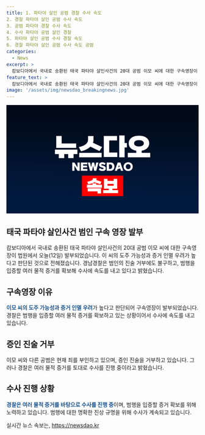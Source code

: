 ```yaml
---
title: 1. 파타야 살인 공범 경찰 수사 속도
2. 경찰 파타야 살인 공범 수사 속도
3. 공범 파타야 경찰 수사 속도
4. 수사 파타야 공범 살인 경찰
5. 파타야 살인 공범 수사 경찰 속도
6. 경찰 파타야 살인 공범 수사 속도 공범
categories:
  - News
excerpt: >
  캄보디아에서 국내로 송환된 태국 파타야 살인사건의 20대 공범 이모 씨에 대한 구속영장이 법원에서 발부됐습니다. 경찰은 진술을 거부하고 있는 이 씨와 공범의 부인에도 불구하고 범행을 입증할 여러 물적 증거를 확보해 수사에 속도를 내고 있다고 밝혔습니다.
feature_text: >
  캄보디아에서 국내로 송환된 태국 파타야 살인사건의 20대 공범 이모 씨에 대한 구속영장이 법원에서 발부됐습니다. 경찰은 진술을 거부하고 있는 이 씨와 공범의 부인에도 불구하고 범행을 입증할 여러 물적 증거를 확보해 수사에 속도를 내고 있다고 밝혔습니다.
image: '/assets/img/newsdao_breakingnews.jpg'
---
```


<p><img src="/assets/img/newsdao_breakingnews.jpg" alt="flaretime 속보" /></p>

<h2 data-ke-size="size26">태국 파타야 살인사건 범인 구속 영장 발부</h2>

<p data-ke-size="size16">캄보디아에서 국내로 송환된 태국 파타야 살인사건의 20대 공범 이모 씨에 대한 구속영장이 법원에서 오늘(12일) 발부되었습니다. 이 씨의 도주 가능성과 증거 인멸 우려가 높다고 판단된 것으로 전해졌습니다. 경남경찰은 범인의 진술 거부에도 불구하고, 범행을 입증할 여러 물적 증거를 확보해 수사에 속도를 내고 있다고 밝혔습니다.</p>

<h2 data-ke-size="size24">구속영장 이유</h2>

<p data-ke-size="size16"><b><span style="color: #1a5490;">이모 씨의 도주 가능성과 증거 인멸 우려</span></b>가 높다고 판단되어 구속영장이 발부되었습니다. 경찰은 범행을 입증할 여러 물적 증거를 확보하고 있는 상황이어서 수사에 속도를 내고 있습니다.</p>

<h2 data-ke-size="size24">증인 진술 거부</h2>

<p data-ke-size="size16">이모 씨와 다른 공범은 현재 죄를 부인하고 있으며, 증인 진술을 거부하고 있습니다. 그러나 경찰은 여러 물적 증거를 토대로 수사를 진행 중이라고 밝혔습니다.</p>

<h2 data-ke-size="size24">수사 진행 상황</h2>

<p data-ke-size="size16"><b><span style="color: #1a5490;">경찰은 여러 물적 증거를 바탕으로 수사를 진행 중</span></b>이며, 범행을 입증할 증거 확보를 위해 노력하고 있습니다. 범행에 대한 명확한 진상 규명을 위해 수사가 계속되고 있습니다.</p>
실시간 뉴스 속보는, <a href="https://newsdao.kr" rel="dofollow">https://newsdao.kr</a>


